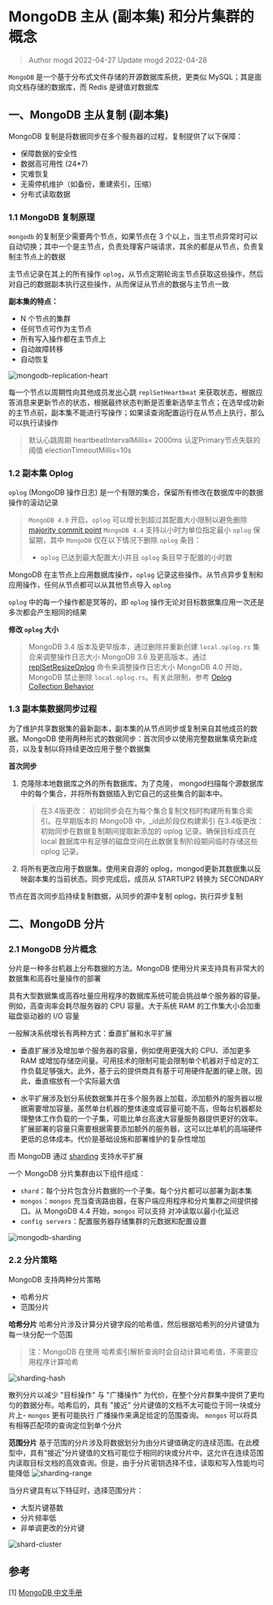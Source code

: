 # MongoDB 主从 (副本集) 和分片集群的概念
> Author mogd 2022-04-27
> Update mogd 2022-04-28

`MongoDB` 是一个基于分布式文件存储的开源数据库系统，更类似 MySQL；其是面向文档存储的数据库，而 Redis 是键值对数据库

## 一、MongoDB 主从复制 (副本集)

MongoDB 复制是将数据同步在多个服务器的过程，复制提供了以下保障：
- 保障数据的安全性
- 数据高可用性 (24*7)
- 灾难恢复
- 无需停机维护（如备份，重建索引，压缩）
- 分布式读取数据

### 1.1 MongoDB 复制原理

`mongodb` 的复制至少需要两个节点，如果节点在 3 个以上，当主节点异常时可以自动切换；其中一个是主节点，负责处理客户端请求，其余的都是从节点，负责复制主节点上的数据

主节点记录在其上的所有操作 `oplog`，从节点定期轮询主节点获取这些操作，然后对自己的数据副本执行这些操作，从而保证从节点的数据与主节点一致

**副本集的特点：**
- N 个节点的集群
- 任何节点可作为主节点
- 所有写入操作都在主节点上
- 自动故障转移
- 自动恢复

![mongodb-replication-heart](https://gallery-lsky.silentmo.cn/i_blog/2025/01//mongodb-replication-heart.png)

每一个节点以周期性向其他成员发出心跳 `replSetHeartbeat` 来获取状态，根据应答消息来更新节点的状态，根据最终状态判断是否重新选举主节点；在选举成功新的主节点前，副本集不能进行写操作；如果读查询配置运行在从节点上执行，那么可以执行读操作


> 默认心跳周期 heartbeatIntervalMillis= 2000ms
> 认定Primary节点失联的阈值 electionTimeoutMillis=10s

### 1.2 副本集 Oplog

`oplog` (MongoDB 操作日志) 是一个有限的集合，保留所有修改在数据库中的数据操作的滚动记录
> `MongoDB 4.0` 开启，`oplog` 可以增长到超过其配置大小限制以避免删除 [majority commit point](https://www.mongodb.com/docs/manual/reference/command/replSetGetStatus/#mongodb-data-replSetGetStatus.optimes.lastCommittedOpTime) 
> `MongoDB 4.4` 支持以小时为单位指定最小 `oplog` 保留期，其中 `MongoDB` 仅在以下情况下删除 `oplog` 条目：
> - `oplog` 已达到最大配置大小并且 `oplog` 条目早于配置的小时数

MongoDB 在主节点上应用数据库操作，`oplog` 记录这些操作。从节点异步复制和应用操作，任何从节点都可以从其他节点导入 `oplog` 

`oplog` 中的每一个操作都是冥等的，即 `oplog` 操作无论对目标数据集应用一次还是多次都会产生相同的结果

**修改 `oplog` 大小**
> MongoDB 3.4 版本及更早版本，通过删除并重新创建 `local.oplog.rs` 集合来调整操作日志大小
> MongoDB 3.6 及更高版本，通过 [replSetResizeOplog](https://www.mongodb.com/docs/manual/reference/command/replSetResizeOplog/#mongodb-dbcommand-dbcmd.replSetResizeOplog) 命令来调整操作日志大小
> MongoDB 4.0 开始，MongoDB 禁止删除 `local.oplog.rs`。有关此限制，参考 [Oplog Collection Behavior](https://www.mongodb.com/docs/manual/core/replica-set-oplog/#oplog-collection-behavior)

### 1.3 副本集数据同步过程

为了维护共享数据集的最新副本，副本集的从节点同步或复制来自其他成员的数据。MongoDB 使用两种形式的数据同步：首次同步以使用完整数据集填充新成员，以及复制以将持续更改应用于整个数据集

**首次同步**
1. 克隆除本地数据库之外的所有数据库。为了克隆， mongod扫描每个源数据库中的每个集合，并将所有数据插入到它自己的这些集合的副本中。
   > 在3.4版更改： 初始同步会在为每个集合复制文档时构建所有集合索引。在早期版本的 MongoDB 中，_id此阶段仅构建索引
   > 在3.4版更改： 初始同步在数据复制期间提取新添加的 oplog 记录。确保目标成员在local 数据库中有足够的磁盘空间在此数据复制阶段期间临时存储这些 oplog 记录。

2. 将所有更改应用于数据集。使用来自源的 oplog，mongod更新其数据集以反映副本集的当前状态。同步完成后，成员从 STARTUP2 转换为 SECONDARY

节点在首次同步后持续复制数据，从同步的源中复制 oplog，执行异步复制

## 二、MongoDB 分片
### 2.1 MongoDB 分片概念
分片是一种多台机器上分布数据的方法。MongoDB 使用分片来支持具有非常大的数据集和高吞吐量操作的部署

具有大型数据集或高吞吐量应用程序的数据库系统可能会挑战单个服务器的容量。例如，高查询率会耗尽服务器的 CPU 容量。大于系统 RAM 的工作集大小会加重磁盘驱动器的 I/O 容量

一般解决系统增长有两种方式：垂直扩展和水平扩展

- 垂直扩展涉及增加单个服务器的容量，例如使用更强大的 CPU、添加更多 RAM 或增加存储空间量。可用技术的限制可能会限制单个机器对于给定的工作负载足够强大。此外，基于云的提供商具有基于可用硬件配置的硬上限。因此，垂直缩放有一个实际最大值

- 水平扩展涉及划分系统数据集并在多个服务器上加载，添加额外的服务器以根据需要增加容量。虽然单台机器的整体速度或容量可能不高，但每台机器都处理整体工作负载的一个子集，可能比单台高速大容量服务器提供更好的效率。扩展部署的容量只需要根据需要添加额外的服务器，这可以比单机的高端硬件更低的总体成本。代价是基础设施和部署维护的复杂性增加

而 MongoDB 通过 [sharding](https://www.mongodb.com/docs/manual/reference/glossary/#std-term-sharding) 支持水平扩展

一个 MongoDB 分片集群由以下组件组成：
- `shard`：每个分片包含分片数据的一个子集。每个分片都可以部署为副本集
- `mongos`：`mongos` 充当查询路由器，在客户端应用程序和分片集群之间提供接口。从 MongoDB 4.4 开始，`mongos` 可以支持 对冲读取以最小化延迟
- `config servers`：配置服务器存储集群的元数据和配置设置

![mongodb-sharding](https://gallery-lsky.silentmo.cn/i_blog/2025/01//mongodb-sharding.png)

### 2.2 分片策略

MongoDB 支持两种分片策略
- 哈希分片
- 范围分片

**哈希分片**
哈希分片涉及计算分片键字段的哈希值，然后根据哈希列的分片键值为每一块分配一个范围
> 注：MongoDB 在使用 哈希索引解析查询时会自动计算哈希值，不需要应用程序计算哈希

![sharding-hash](https://gallery-lsky.silentmo.cn/i_blog/2025/01//sharding-hash-based.png)

散列分片以减少 "目标操作" 与 "广播操作" 为代价，在整个分片群集中提供了更均匀的数据分布。哈希后的，具有 "接近" 分片键值的文档不太可能位于同一块或分片上- `mongos` 更有可能执行 广播操作来满足给定的范围查询。 `mongos` 可以将具有相等匹配项的查询定位到单个分片

**范围分片**
基于范围的分片涉及将数据划分为由分片键值确定的连续范围。在此模型中，具有“接近”分片键值的文档可能位于相同的块或分片中。这允许在连续范围内读取目标文档的高效查询。但是，由于分片密钥选择不佳，读取和写入性能均可能降低
![sharding-range](https://gallery-lsky.silentmo.cn/i_blog/2025/01//sharding-range-based.png)

当分片键具有以下特征时，选择范围分片：
- 大型片键基数
- 分片频率低
- 非单调更改的分片键

![shard-cluster](https://gallery-lsky.silentmo.cn/i_blog/2025/01//sharded-cluster-ranged-distribution-good.png)

## 参考
[1] [MongoDB 中文手册](https://mongodb.net.cn/manual/)